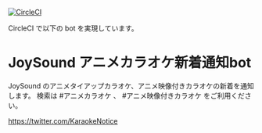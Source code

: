 [![CircleCI](https://circleci.com/gh/junjanjon/joysound_latest_anime_karaoke_notice/tree/master.svg?style=svg)](https://circleci.com/gh/junjanjon/joysound_latest_anime_karaoke_notice/tree/master)

CircleCI で以下の bot を実現しています。

# JoySound アニメカラオケ新着通知bot

JoySound のアニメタイアップカラオケ、アニメ映像付きカラオケの新着を通知します。 検索は #アニメカラオケ 、 #アニメ映像付きカラオケ をご利用ください。

https://twitter.com/KaraokeNotice
